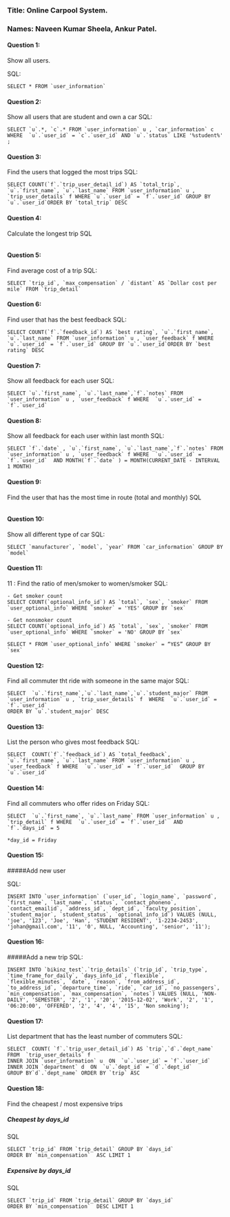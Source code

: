### Title: Online Carpool System.

### Names: Naveen Kumar Sheela, Ankur Patel.


#### Question 1:
Show all users.

SQL:
```
SELECT * FROM `user_information`
```
#### Question 2: 
Show all users that are student and own a car
SQL:
```
SELECT `u`.*, `c`.* FROM `user_information` u , `car_information` c WHERE  `u`.`user_id` = `c`.`user_id` AND `u`.`status` LIKE '%student%' ;
```
#### Question 3:
Find the users that logged the most trips
SQL:
```
SELECT COUNT(`f`.`trip_user_detail_id`) AS `total_trip`, `u`.`first_name`, `u`.`last_name` FROM `user_information` u , `trip_user_details` f WHERE `u`.`user_id` = `f`.`user_id` GROUP BY `u`.`user_id`ORDER BY `total_trip` DESC 
```
#### Question 4:
Calculate the longest trip
SQL
```
```
#### Question 5:
Find average cost of a trip
SQL:
```
SELECT `trip_id`, `max_compensation` / `distant` AS `Dollar cost per mile` FROM `trip_detail`

```

#### Question 6:
Find user that has the best feedback
SQL:
```
SELECT COUNT(`f`.`feedback_id`) AS `best rating`, `u`.`first_name`, `u`.`last_name` FROM `user_information` u , `user_feedback` f WHERE `u`.`user_id` = `f`.`user_id` GROUP BY `u`.`user_id`ORDER BY `best rating` DESC 
```
#### Question 7:
Show all feedback for each user
SQL:
```
SELECT `u`.`first_name`, `u`.`last_name`,`f`.`notes` FROM `user_information` u , `user_feedback` f WHERE  `u`.`user_id` = `f`.`user_id` 
```
#### Question 8:
Show all feedback for each user within last month
SQL:
```
SELECT `f`.`date` , `u`.`first_name`, `u`.`last_name`,`f`.`notes` FROM `user_information` u , `user_feedback` f WHERE  `u`.`user_id` = `f`.`user_id`  AND MONTH(`f`.`date` ) = MONTH(CURRENT_DATE - INTERVAL 1 MONTH)
```
#### Question 9:
Find the user that has the most time in route (total and monthly)
SQL
```
```
#### Question 10:
Show all different type of car
SQL:
```
SELECT `manufacturer`, `model`, `year` FROM `car_information` GROUP BY `model`
```
#### Question 11:
11 : Find the ratio of men/smoker to women/smoker
SQL:
```
- Get smoker count
SELECT COUNT(`optional_info_id`) AS `total`, `sex`, `smoker` FROM `user_optional_info` WHERE `smoker` = 'YES' GROUP BY `sex`

- Get nonsmoker count
SELECT COUNT(`optional_info_id`) AS `total`, `sex`, `smoker` FROM `user_optional_info` WHERE `smoker` = 'NO' GROUP BY `sex`

SELECT * FROM `user_optional_info` WHERE `smoker` = “YES” GROUP BY `sex`
```
#### Question 12:
Find all commuter tht ride with someone in the same major
SQL:
```
SELECT  `u`.`first_name`,`u`.`last_name`,`u`.`student_major` FROM  `user_information` u , `trip_user_details` f  WHERE  `u`.`user_id` = `f`.`user_id`  
ORDER BY `u`.`student_major` DESC
```
#### Question 13:
List the person who gives most feedback
SQL:
```
SELECT  COUNT(`f`.`feedback_id`) AS `total_feedback`, `u`.`first_name`, `u`.`last_name` FROM `user_information` u , `user_feedback` f WHERE  `u`.`user_id` = `f`.`user_id`  GROUP BY `u`.`user_id`
```
#### Question 14:
Find all commuters who offer rides on Friday
SQL:
```
SELECT  `u`.`first_name`, `u`.`last_name` FROM `user_information` u , `trip_detail` f WHERE  `u`.`user_id` = `f`.`user_id`  AND `f`.`days_id` = 5

*day_id = Friday
```
#### Question 15:

#####Add new user

SQL:
```
INSERT INTO `user_information` (`user_id`, `login_name`, `password`, `first_name`, `last_name`, `status`, `contact_phoneno`, `contact_emailid`, `address_id`, `dept_id`, `faculty_position`, `student_major`, `student_status`, `optional_info_id`) VALUES (NULL, 'joe', '123', 'Joe', 'Han', 'STUDENT RESIDENT', '1-2234-2453', 'johan@gmail.com', '11', '0', NULL, 'Accounting', 'senior', '11');
```
#### Question 16:

#####Add a new trip
SQL:
```
INSERT INTO `bikinz_test`.`trip_details` (`trip_id`, `trip_type`, `time_frame_for_daily`, `days_info_id`, `flexible`, `flexible_minutes`, `date`, `reason`, `from_address_id`, `to_address_id`, `departure_time`, `ride`, `car_id`, `no_passengers`, `min_compensation`, `max_compensation`, `notes`) VALUES (NULL, 'NON-DAILY', 'SEMESTER', '2', '1', '20', '2015-12-02', 'Work', '2', '1', '06:20:00', 'OFFERED', '2', '4', '4', '15', 'Non smoking');
```
#### Question 17:
List department that has the least number of commuters
SQL:
```
SELECT  COUNT( `f`.`trip_user_detail_id`) AS `trip`,`d`.`dept_name` FROM  `trip_user_details` f 
INNER JOIN `user_information` u  ON  `u`.`user_id` = `f`.`user_id`  
INNER JOIN `department` d  ON  `u`.`dept_id` = `d`.`dept_id`  
GROUP BY`d`.`dept_name` ORDER BY `trip` ASC
```
#### Question 18:
Find the cheapest / most expensive trips
##### Cheapest by days_id
SQL
```
SELECT `trip_id` FROM `trip_detail` GROUP BY `days_id`
ORDER BY `min_compensation`  ASC LIMIT 1
```
##### Expensive by days_id
SQL
```
SELECT `trip_id` FROM `trip_detail` GROUP BY `days_id`
ORDER BY `min_compensation`  DESC LIMIT 1
```

